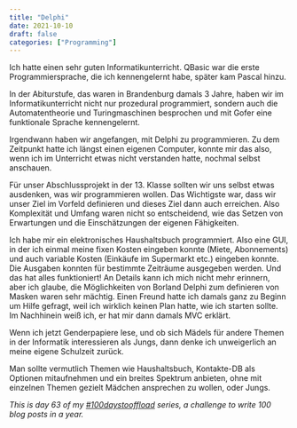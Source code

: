 ```yaml
---
title: "Delphi"
date: 2021-10-10
draft: false
categories: ["Programming"]
---
```

Ich hatte einen sehr guten Informatikunterricht. QBasic war die erste Programmiersprache, die ich kennengelernt habe, später kam Pascal hinzu.

In der Abiturstufe, das waren in Brandenburg damals 3 Jahre, haben wir im Informatikunterricht nicht nur prozedural programmiert, sondern auch die Automatentheorie und Turingmaschinen besprochen und mit Gofer eine funktionale Sprache kennengelernt.

Irgendwann haben wir angefangen, mit Delphi zu programmieren. Zu dem Zeitpunkt hatte ich längst einen eigenen Computer, konnte mir das also, wenn ich im Unterricht etwas nicht verstanden hatte, nochmal selbst anschauen.

Für unser Abschlussprojekt in der 13. Klasse sollten wir uns selbst etwas ausdenken, was wir programmieren wollen. Das Wichtigste war, dass wir unser Ziel im Vorfeld definieren und dieses Ziel dann auch erreichen. Also Komplexität und Umfang waren nicht so entscheidend, wie das Setzen von Erwartungen und die Einschätzungen der eigenen Fähigkeiten.

Ich habe mir ein elektronisches Haushaltsbuch programmiert. Also eine GUI, in der ich einmal meine fixen Kosten eingeben konnte (Miete, Abonnements) und auch variable Kosten (Einkäufe im Supermarkt etc.) eingeben konnte. Die Ausgaben konnten für bestimmte Zeiträume ausgegeben werden. Und das hat alles funktioniert! An Details kann ich mich nicht mehr erinnern, aber ich glaube, die Möglichkeiten von Borland Delphi zum definieren von Masken waren sehr mächtig. Einen Freund hatte ich damals ganz zu Beginn um Hilfe gefragt, weil ich wirklich keinen Plan hatte, wie ich starten sollte. Im Nachhinein weiß ich, er hat mir dann damals MVC erklärt.

Wenn ich jetzt Genderpapiere lese, und ob sich Mädels für andere Themen in der Informatik interessieren als Jungs, dann denke ich unweigerlich an meine eigene Schulzeit zurück.

Man sollte vermutlich Themen wie Haushaltsbuch, Kontakte-DB als Optionen mitaufnehmen und ein breites Spektrum anbieten, ohne mit einzelnen Themen gezielt Mädchen ansprechen zu wollen, oder Jungs.

_This is day 63 of my [#100daystooffload](https://100daystooffload.com/) series, a challenge to write 100 blog posts in a year._